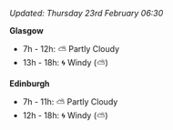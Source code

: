 *Updated: Thursday 23rd February 06:30*

**Glasgow**

* 7h - 12h: :partly_sunny: Partly Cloudy
* 13h - 18h: :cyclone: Windy (:partly_sunny:)

**Edinburgh**

* 7h - 11h: :partly_sunny: Partly Cloudy
* 12h - 18h: :cyclone: Windy (:partly_sunny:)

